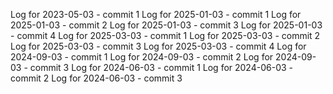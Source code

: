 Log for 2023-05-03 - commit 1
Log for 2025-01-03 - commit 1
Log for 2025-01-03 - commit 2
Log for 2025-01-03 - commit 3
Log for 2025-01-03 - commit 4
Log for 2025-03-03 - commit 1
Log for 2025-03-03 - commit 2
Log for 2025-03-03 - commit 3
Log for 2025-03-03 - commit 4
Log for 2024-09-03 - commit 1
Log for 2024-09-03 - commit 2
Log for 2024-09-03 - commit 3
Log for 2024-06-03 - commit 1
Log for 2024-06-03 - commit 2
Log for 2024-06-03 - commit 3
